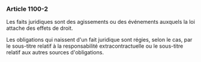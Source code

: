### Article 1100-2

Les faits juridiques sont des agissements ou des événements auxquels la loi attache des effets de droit.

Les obligations qui naissent d'un fait juridique sont régies, selon le cas, par le sous-titre relatif à la responsabilité extracontractuelle ou le sous-titre relatif aux autres sources d'obligations.

